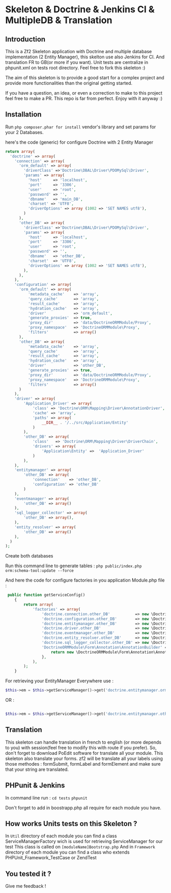 Skeleton & Doctrine & Jenkins CI & MultipleDB & Translation
===========================================================

Introduction
------------
This is a Zf2 Skeleton application with Doctrine and multiple database implementation (2 Entity Manager), this skelton use also Jenkins for CI. And translation FR to GB(or more if you want).
Unit tests are centralize in phpunit.xml on tests root directory. Feel free to fork this skeleton :)

The aim of this skeleton is to provide a good start for a complex project and provide more functionalities than the original getting started.

If you have a question, an idea, or even a correction to make to this project feel free to make a PR. This repo is far from perfect. Enjoy with it anyway :)

Installation
------------

Run `php composer.phar for install` vendor's library and set params for your 2 Databases.

here's the code (generic) for configure Doctrine with 2 Entity Manager

```php
return array(
  'doctrine' => array(
    'connection' => array(
      'orm_default' => array(
        'driverClass' =>'Doctrine\DBAL\Driver\PDOMySql\Driver',
        'params' => array(
          'host'     => 'localhost',
          'port'     => '3306',
          'user'     => 'root',
          'password' => '',
          'dbname'   => 'main_DB',
          'charset' => 'UTF8',
          'driverOptions' => array (1002 => 'SET NAMES utf8'),
        )
      ),
      'other_DB' => array(
        'driverClass' =>'Doctrine\DBAL\Driver\PDOMySql\Driver',
        'params' => array(
          'host'     => 'localhost',
          'port'     => '3306',
          'user'     => 'root',
          'password' => '',
          'dbname'   => 'other_DB',
          'charset'  => 'UTF8',
          'driverOptions' => array (1002 => 'SET NAMES utf8'),
        ),
      ),
    ),
    'configuration' => array(
      'orm_default' => array(
          'metadata_cache'    => 'array',
          'query_cache'       => 'array',
          'result_cache'      => 'array',
          'hydration_cache'   => 'array',
          'driver'            => 'orm_default',
          'generate_proxies'  => true,
          'proxy_dir'         => 'data/DoctrineORMModule/Proxy',
          'proxy_namespace'   => 'DoctrineORMModule\Proxy',
          'filters'           => array()
      ),
      'other_DB' => array(
          'metadata_cache'    => 'array',
          'query_cache'       => 'array',
          'result_cache'      => 'array',
          'hydration_cache'   => 'array',
          'driver'            => 'other_DB',
          'generate_proxies'  => true,
          'proxy_dir'         => 'data/DoctrineORMModule/Proxy',
          'proxy_namespace'   => 'DoctrineORMModule\Proxy',
          'filters'           => array()
      )
    ),
    'driver' => array(
        'Application_Driver' => array(
            'class' => 'Doctrine\ORM\Mapping\Driver\AnnotationDriver',
            'cache' => 'array',
            'paths' => array(
                __DIR__ . '/../src/Application/Entity'
            )
        ),
        'other_DB' => array(
            'class'   => 'Doctrine\ORM\Mapping\Driver\DriverChain',
            'drivers' => array(
                'Application\Entity' =>  'Application_Driver'
            )
        ),
    ),
    'entitymanager' => array(
        'other_DB' => array(
            'connection'    => 'other_DB',
            'configuration' => 'other_DB'
        )
    ),
    'eventmanager' => array(
        'other_DB' => array()
    ),
    'sql_logger_collector' => array(
        'other_DB' => array(),
    ),
    'entity_resolver' => array(
        'other_DB' => array()
    ),
  )
);
```

Create both databases

Run this command line to generate tables :
`php public/index.php orm:schema-tool:update --force`

And here the code for configure factories in you application Module.php file :
```php
 public function getServiceConfig()
    {
        return array(
            'factories' => array(
                'doctrine.connection.other_DB'           => new \DoctrineORMModule\Service\DBALConnectionFactory('other_DB'),
                'doctrine.configuration.other_DB'        => new \DoctrineORMModule\Service\ConfigurationFactory('other_DB'),
                'doctrine.entitymanager.other_DB'        => new \DoctrineORMModule\Service\EntityManagerFactory('other_DB'),
                'doctrine.driver.other_DB'               => new \DoctrineModule\Service\DriverFactory('other_DB'),
                'doctrine.eventmanager.other_DB'         => new \DoctrineModule\Service\EventManagerFactory('other_DB'),
                'doctrine.entity_resolver.other_DB'      => new \DoctrineORMModule\Service\EntityResolverFactory('other_DB'),
                'doctrine.sql_logger_collector.other_DB' => new \DoctrineORMModule\Service\EntityResolverFactory('other_DB'),
                'DoctrineORMModule\Form\Annotation\AnnotationBuilder' => function(\Zend\ServiceManager\ServiceLocatorInterface $sl) {
                    return new \DoctrineORMModule\Form\Annotation\AnnotationBuilder($sl->get('doctrine.entitymanager.other_DB'));
                },
            ),
        );
    }
```

For retrieving your EntityManager Everywhere use :

```php
$this->em = $this->getServiceManager()->get('doctrine.entitymanager.orm_default');

```
OR :

```php

$this->em = $this->getServiceManager()->get('doctrine.entitymanager.other_DB');

```
Translation
-----------
This skeleton can handle translation in french to english (or more depends to you) with session(feel free to modify this with route if you prefer).
So, don't forget to download PoEdit software for translate all your module.
This skeleton also translate your forms. zf2 will be translate all your labels using those methodes : formSubmit, formLabel and formElement and make sure that your string are translated.

PHPunit & Jenkins
-----------------

In command line run :
`cd tests`
`phpunit`

Don't forget to add in boostrapp.php all require for each module you have.

How works Units tests on this Skeleton ?
--------------------------------------

In `Util` directory of each module you can find a class ServiceManagerFactory wich is used for retrieving ServiceManager for our test
This class is called on `[moduleName]Bootstrap.php` And in `Framework` directory of each module you can find a class who extends PHPUnit_Framework_TestCase or ZendTest 

You tested it ?
---------------

Give me feedback !
